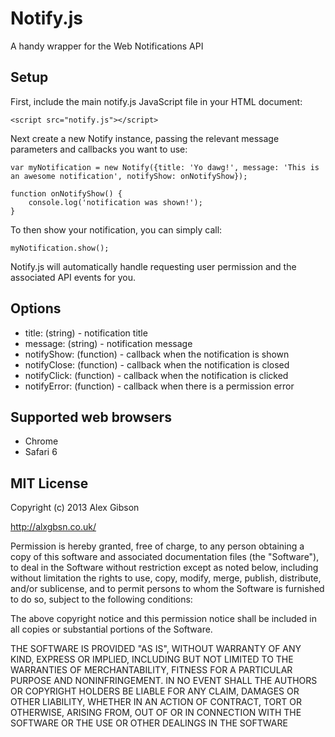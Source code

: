 Notify.js
=========

A handy wrapper for the Web Notifications API

Setup
---------

First, include the main notify.js JavaScript file in your HTML document:

```
<script src="notify.js"></script>
```

Next create a new Notify instance, passing the relevant message parameters and callbacks you want to use:

```
var myNotification = new Notify({title: 'Yo dawg!', message: 'This is an awesome notification', notifyShow: onNotifyShow});

function onNotifyShow() {
	console.log('notification was shown!');
}
```

To then show your notification, you can simply call:

```
myNotification.show(); 
```

Notify.js will automatically handle requesting user permission and the associated API events for you.

Options
------------

* title: (string) - notification title
* message: (string) - notification message
* notifyShow: (function) - callback when the notification is shown
* notifyClose: (function) - callback when the notification is closed
* notifyClick: (function) - callback when the notification is clicked
* notifyError: (function) - callback when there is a permission error

Supported web browsers
---------------------------------------

- Chrome
- Safari 6
	
MIT License
---------------------------------------

Copyright (c) 2013 Alex Gibson

http://alxgbsn.co.uk/

Permission is hereby granted, free of charge, to any person obtaining a copy of this software and associated documentation files (the "Software"), to deal in the Software without restriction except as noted below, including without limitation the rights to use, copy, modify, merge, publish, distribute, and/or sublicense, and to permit persons to whom the Software is furnished to do so, subject to the following conditions:

The above copyright notice and this permission notice shall be included in all copies or substantial portions of the Software.

THE SOFTWARE IS PROVIDED "AS IS", WITHOUT WARRANTY OF ANY KIND, EXPRESS OR IMPLIED, INCLUDING BUT NOT LIMITED TO THE WARRANTIES OF MERCHANTABILITY, FITNESS FOR A PARTICULAR PURPOSE AND NONINFRINGEMENT. IN NO EVENT SHALL THE AUTHORS OR COPYRIGHT HOLDERS BE LIABLE FOR ANY CLAIM, DAMAGES OR OTHER LIABILITY, WHETHER IN AN ACTION OF CONTRACT, TORT OR OTHERWISE, ARISING FROM, OUT OF OR IN CONNECTION WITH THE SOFTWARE OR THE USE OR OTHER DEALINGS IN THE SOFTWARE
